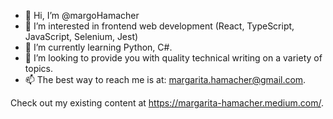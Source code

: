 - 👋 Hi, I’m @margoHamacher
- 👀 I’m interested in frontend web development (React, TypeScript, JavaScript, Selenium, Jest)
- 🌱 I’m currently learning Python, C#.
- 💞️ I’m looking to provide you with quality technical writing on a variety of topics.
- 📫 The best way to reach me is at: margarita.hamacher@gmail.com.

Check out my existing content at https://margarita-hamacher.medium.com/.
